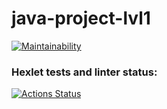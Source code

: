 # java-project-lvl1
[![Maintainability](https://api.codeclimate.com/v1/badges/f35ac4d613acdbcf622c/maintainability)](https://codeclimate.com/github/stasyurin/java-project-lvl1/maintainability)

### Hexlet tests and linter status:
[![Actions Status](https://github.com/stasyurin/java-project-lvl1/workflows/hexlet-check/badge.svg)](https://github.com/stasyurin/java-project-lvl1/actions)
